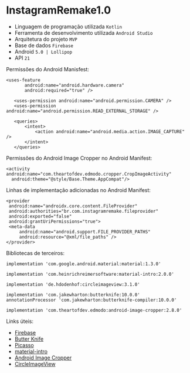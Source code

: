 # InstagramRemake1.0
 
* Linguagem de programação utilizada ```Kotlin```
* Ferramenta de desenvolvimento utilizada ```Android Studio```
* Arquitetura do projeto ```MVP```
* Base de dados ```Firebase```
* Android ```5.0 | Lollipop```
* API ```21```

Permissões do Android Manisfest:
 ```
 <uses-feature
        android:name="android.hardware.camera"
        android:required="true" />

    <uses-permission android:name="android.permission.CAMERA" />
    <uses-permission android:name="android.permission.READ_EXTERNAL_STORAGE" />

    <queries>
        <intent>
            <action android:name="android.media.action.IMAGE_CAPTURE" />
        </intent>
    </queries>
 ```
 
 Permissões do Android Image Cropper no Android Manifest:
 
```
<activity android:name="com.theartofdev.edmodo.cropper.CropImageActivity"
  android:theme="@style/Base.Theme.AppCompat"/>
```
 
 Linhas de implementação adicionadas no Android Manifest:
 ```
 <provider
  android:name="androidx.core.content.FileProvider"
  android:authorities="br.com.instagramremake.fileprovider"
  android:exported="false"
  android:grantUriPermissions="true">
  <meta-data
      android:name="android.support.FILE_PROVIDER_PATHS"
      android:resource="@xml/file_paths" />
</provider>
 ```
 
Bibliotecas de terceiros:

```
implementation 'com.google.android.material:material:1.3.0'

implementation 'com.heinrichreimersoftware:material-intro:2.0.0'

implementation 'de.hdodenhof:circleimageview:3.1.0'

implementation 'com.jakewharton:butterknife:10.0.0'
annotationProcessor 'com.jakewharton:butterknife-compiler:10.0.0'

implementation 'com.theartofdev.edmodo:android-image-cropper:2.8.0'
```

 Links úteis:
 * [Firebase](https://firebase.google.com/)
 * [Butter Knife](https://github.com/JakeWharton/butterknife)
 * [Picasso](https://github.com/square/picasso)
 * [material-intro](https://github.com/heinrichreimer/material-intro)
 * [Android Image Cropper](https://github.com/ArthurHub/Android-Image-Cropper)
 * [CircleImageView](https://github.com/hdodenhof/CircleImageView)
